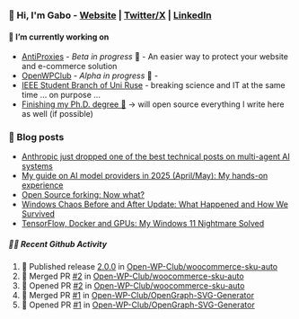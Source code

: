 ### 👋 Hi, I'm Gabo - [Website](https://gkanev.com) | [Twitter/X](https://twitter.com/mrgkanev) | [LinkedIn](https://www.linkedin.com/in/mrgkanev)

#### 🔭 I’m currently working on
- [AntiProxies](https://antiproxies.com/) - *Beta in progress* 🚀 -  An easier way to protect your website and e-commerce solution
- [OpenWPClub](https://openwpclub.com/) - *Alpha in progress* 🚀 - 
- [IEEE Student Branch of Uni Ruse](https://github.com/IEEE-Student-Branch-of-Uni-Ruse) - breaking science and IT at the same time ... on purpose ...
- [Finishing my Ph.D. degree 🤔](https://scholar.google.com/citations?user=En7GPEsAAAAJ&hl=en) -> will open source everything I write here as well (if possible)

### 📖 Blog posts
<!-- BLOG-POST-LIST:START -->
- [Anthropic just dropped one of the best technical posts on multi-agent AI systems](https://gkanev.com/posts/anthropic-just-dropped-one-of-the-best-technical-posts-on-multi-agent-ai-systems/)
- [My guide on AI model providers in 2025 &lpar;April/May&rpar;: My hands-on experience](https://gkanev.com/posts/my-guide-on-ai-model-providers-in-2025-april-may-my-hands-on-experience/)
- [Open Source forking: Now what?](https://gkanev.com/posts/open-source-forking-now-what/)
- [Windows Chaos Before and After Update: What Happened and How We Survived](https://gkanev.com/posts/windows-chaos-after-update-what-happened-and-how-we-survived/)
- [TensorFlow, Docker and GPUs: My Windows 11 Nightmare Solved](https://gkanev.com/posts/tensorflow-docker-and-gpus-my-windows-11-nightmare-solved/)
<!-- BLOG-POST-LIST:END -->

##### 🧑‍💻 Recent Github Activity

<!--START_SECTION:activity-->
1. 🚀 Published release [2.0.0](https://github.com/Open-WP-Club/woocommerce-sku-auto/releases/tag/2.0.0) in [Open-WP-Club/woocommerce-sku-auto](https://github.com/Open-WP-Club/woocommerce-sku-auto)
2. 🎉 Merged PR [#2](https://github.com/Open-WP-Club/woocommerce-sku-auto/pull/2) in [Open-WP-Club/woocommerce-sku-auto](https://github.com/Open-WP-Club/woocommerce-sku-auto)
3. 💪 Opened PR [#2](https://github.com/Open-WP-Club/woocommerce-sku-auto/pull/2) in [Open-WP-Club/woocommerce-sku-auto](https://github.com/Open-WP-Club/woocommerce-sku-auto)
4. 🎉 Merged PR [#1](https://github.com/Open-WP-Club/OpenGraph-SVG-Generator/pull/1) in [Open-WP-Club/OpenGraph-SVG-Generator](https://github.com/Open-WP-Club/OpenGraph-SVG-Generator)
5. 💪 Opened PR [#1](https://github.com/Open-WP-Club/OpenGraph-SVG-Generator/pull/1) in [Open-WP-Club/OpenGraph-SVG-Generator](https://github.com/Open-WP-Club/OpenGraph-SVG-Generator)
<!--END_SECTION:activity-->
